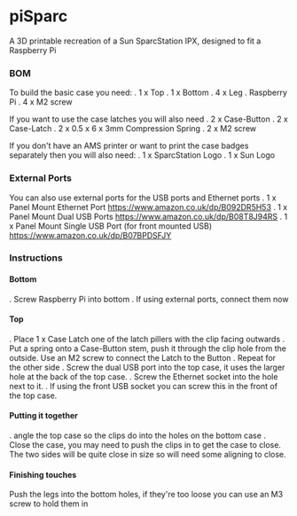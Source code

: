 # piSparc
A 3D printable recreation of a Sun SparcStation IPX, designed to fit a Raspberry Pi

### BOM
To build the basic case you need:
. 1 x Top
. 1 x Bottom
. 4 x Leg
. Raspberry Pi
. 4 x M2 screw

If you want to use the case latches you will also need
. 2 x Case-Button
. 2 x Case-Latch
. 2 x 0.5 x 6 x 3mm Compression Spring
. 2 x M2 screw

If you don't have an AMS printer or want to print the case badges separately then you will also need:
. 1 x SparcStation Logo
. 1 x Sun Logo

### External Ports
You can also use external ports for the USB ports and Ethernet ports
. 1 x Panel Mount Ethernet Port https://www.amazon.co.uk/dp/B092DR5H53
. 1 x Panel Mount Dual USB Ports https://www.amazon.co.uk/dp/B08T8J94RS
. 1 x Panel Mount Single USB Port (for front mounted USB) https://www.amazon.co.uk/dp/B07BPDSFJY

### Instructions
#### Bottom
. Screw Raspberry Pi into bottom
. If using external ports, connect them now
#### Top
. Place 1 x Case Latch one of the latch pillers with the clip facing outwards
. Put a spring onto a Case-Button stem, push it through the clip hole from the outside. Use an M2 screw to connect the Latch to the Button
. Repeat for the other side
. Screw the dual USB port into the top case, it uses the larger hole at the back of the top case.
. Screw the Ethernet socket into the hole next to it.
. If using the front USB socket you can screw this in the front of the top case.
#### Putting it together
. angle the top case so the clips do into the holes on the bottom case
. Close the case, you may need to push the clips in to get the case to close. The two sides will be quite close in size so will need some aligning to close.
#### Finishing touches
Push the legs into the bottom holes, if they're too loose you can use an M3 screw to hold them in
